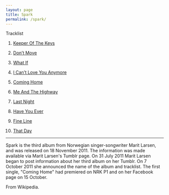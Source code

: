 ```yaml
---
layout: page
title: Spark
permalink: /spark/
---
```

Tracklist

 01. [Keeper Of The Keys](/spark/Keeper-Of-The-Keys.html)

 02. [Don’t Move](/spark/Dont-Move.html)

 03. [What If](/spark/What-If.html)

 04. [I Can’t Love You Anymore](/spark/I-Cant-Love-You-Anymore.html)

 05. [Coming Home](/spark/Coming-Home.html)

 06. [Me And The Highway](/spark/Me-And-The-Highway.html)

 07. [Last Night](/spark/Last-Night.html)

 08. [Have You Ever](/spark/Have-You-Ever.html)

 09. [Fine Line](/spark/Fine-Line.html)

 10. [That Day](/spark/That-Day.html)
<hr />
Spark is the third album from Norwegian singer-songwriter Marit Larsen, and was released on 18 November 2011. The information was made available via Marit Larsen's Tumblr page. On 31 July 2011 Marit Larsen began to post information about her third album on her Tumblr. On 7 October 2011 she announced the name of the album and tracklist. The first single, "Coming Home" had premiered on NRK P1 and on her Facebook page on 15 October.

From Wikipedia.